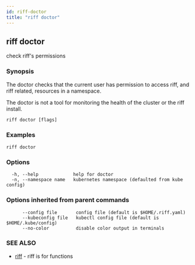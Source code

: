 ```yaml
---
id: riff-doctor
title: "riff doctor"
---
```

## riff doctor

check riff's permissions

### Synopsis

The doctor checks that the current user has permission to access riff, and riff
related, resources in a namespace.

The doctor is not a tool for monitoring the health of the cluster or the riff
install.

```
riff doctor [flags]
```

### Examples

```
riff doctor
```

### Options

```
  -h, --help             help for doctor
  -n, --namespace name   kubernetes namespace (defaulted from kube config)
```

### Options inherited from parent commands

```
      --config file       config file (default is $HOME/.riff.yaml)
      --kubeconfig file   kubectl config file (default is $HOME/.kube/config)
      --no-color          disable color output in terminals
```

### SEE ALSO

* [riff](riff.md)	 - riff is for functions

